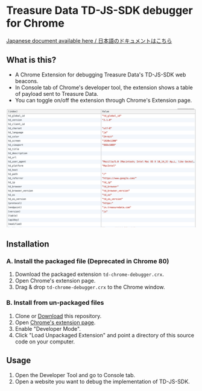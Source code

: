 # Treasure Data TD-JS-SDK debugger for Chrome

[Japanese document available here / 日本語のドキュメントはこちら](./README-JP.md)

## What is this?
- A Chrome Extension for debugging Treasure Data's TD-JS-SDK web beacons.
- In Console tab of Chrome's developer tool, the extension shows a table of payload sent to Treasure Data.
- You can toggle on/off the extension through Chrome's Extension page.

![Screenshot](./screenshot.png)


## Installation

### A. Install the packaged file (Deprecated in Chrome 80)
1. Download the packaged extension `td-chrome-debugger.crx`.
2. Open Chrome's extension page.
3. Drag & drop `td-chrome-debugger.crx` to the Chrome window.

### B. Install from un-packaged files
1. Clone or [Download](https://github.com/treasure-data/td-chrome-debugger/archive/refs/heads/master.zip) this repository.
2. Open [Chrome's extension page](chrome://extensions/).
3. Enable "Developer Mode".
4. Click "Load Unpackaged Extension" and point a directory of this source code on your computer.

## Usage
1. Open the Developer Tool and go to Console tab.
2. Open a website you want to debug the implementation of TD-JS-SDK.
